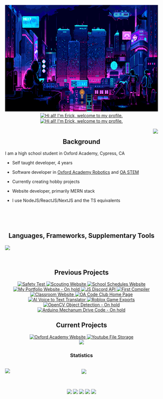 <img src="./assets/cyberpunk-gif.gif" width="100%" height="350px">

<div align="center">
  <a href="https://github.com/enVId-tech" width="100%">
    <img align="center" src="https://readme-typing-svg.demolab.com?font=Inconsolata&size=38&duration=1500&pause=1500&center=true&vCenter=true&color=00E1F7&random=false&width=800&lines=Hi+all!+I'm+Erick%2C+welcome+to+my+profile." alt="Hi all! I'm Erick, welcome to my profile." />
  </a>

  <a href="https://github.com/enVId-tech" width="100%">
    <img align="center" src="https://readme-typing-svg.demolab.com?font=Inconsolata&size=38&duration=1500&pause=1500&center=true&vCenter=true&color=00E1F7&random=false&width=800&lines=Full+Stack+Software+Developer,+Engineer" alt="Hi all! I'm Erick, welcome to my profile." />
  </a>
</div>

<br>

<img align="right" src="https://github.com/enVId-tech/enVId-tech/assets/92957880/a183d5b4-7a22-4f3b-8089-dd09388d6d44">

<div align="left">
  <h2 align="center">Background</h2>
  
  I am a high school student in Oxford Academy, Cypress, CA

  -   Self taught developer, 4 years

  -   Software developer in [Oxford Academy Robotics](https://frc4079.org/) and [OA STEM](https://github.com/OASTEM)

  -   Currently creating hobby projects

  -   Website developer, primarily MERN stack

  -   I use NodeJS/ReactJS/NextJS and the TS equivalents
</div>

<br><br><br>

<p align="center">
  <h2 align="center">
    <strong>Languages, Frameworks, Supplementary Tools</strong>
  </h2>
  
  <a href="https://skillicons.dev" align="center">
    <img align="center" src="https://skillicons.dev/icons?i=bash,cpp,c,cs,css,discord,express,firebase,flask,git,github,html,java,js,ts,lua,mongodb,nextjs,pr,py,pytorch,react,replit,sass,stackoverflow,tensorflow,unity,vscode" />
  </a>
</p>

<br>

<div align="center">
  <h2 align="center">
    <strong>Previous Projects</strong>
  </h2>
  
  <span align="center">
    <a href="https://github.com/enVId-tech/Safety-Test" target="_blank">
      <img src="https://readme-lang-ef1nz8ms4-envid-tech.vercel.app/api/pin/?username=enVId-tech&repo=Safety-Test&theme=dark" width="45%" alt="Safety Test"/>
    </a>
    <a href="https://github.com/enVId-tech/Scouting-Website" target="_blank">
      <img src="https://readme-lang-ef1nz8ms4-envid-tech.vercel.app/api/pin/?username=enVId-tech&repo=Scouting-Website&theme=dark" width="45%" alt="Scouting Website"/>
    </a>
  </span>
  
  <span align="center">
    <a href="https://github.com/enVId-tech/Schedules" target="_blank">
      <img src="https://readme-lang-ef1nz8ms4-envid-tech.vercel.app/api/pin/?username=enVId-tech&repo=Schedules&theme=dark" width="45%" alt="School Schedules Website"/>
    </a>
    <a href="https://github.com/enVId-tech/Portfolio-Website" target="_blank">
      <img src="https://readme-lang-ef1nz8ms4-envid-tech.vercel.app/api/pin/?username=enVId-tech&repo=Portfolio-Website&theme=dark" width="49%" alt="My Portfolio Website - On hold"/>
    </a>
  </span>
  
  <span align="center">
    <a href="https://github.com/enVId-tech/JS-Discord-API" target="_blank">
      <img src="https://readme-lang-ef1nz8ms4-envid-tech.vercel.app/api/pin/?username=enVId-tech&repo=JS-Discord-API&theme=dark" width="45%" alt="JS Discord API"/>
    </a>
    <a href="https://github.com/enVId-tech/First-Compiler" target="_blank">
      <img src="https://readme-lang-ef1nz8ms4-envid-tech.vercel.app/api/pin/?username=enVId-tech&repo=First-Compiler&theme=dark" width="45%" alt="First Compiler"/>
    </a>
  </span>
  
  <span align="center">
    <a href="https://github.com/enVId-tech/Classroom-Website" target="_blank">
      <img src="https://readme-lang-ef1nz8ms4-envid-tech.vercel.app/api/pin/?username=enVId-tech&repo=Classroom-Website&theme=dark" width="45%" alt="Classroom Website"/>
    </a>
    <a href="https://github.com/enVId-tech/OA-Code-Club-Homepage" target="_blank">
      <img src="https://readme-lang-ef1nz8ms4-envid-tech.vercel.app/api/pin/?username=enVId-tech&repo=OA-Code-Club-Homepage&theme=dark" width="45%" alt="OA Code Club Home Page"/>
    </a>
  </span>
  
  <span align="center">
    <a href="https://github.com/enVId-tech/Voice-Recognition-AI" target="_blank">
      <img src="https://readme-lang-ef1nz8ms4-envid-tech.vercel.app/api/pin/?username=enVId-tech&repo=Voice-Recognition-AI&theme=dark" width="49%" alt="AI Voice to Text Translator"/>
    </a>
    <a href="https://github.com/enVId-tech/Roblox-Game-Exports" target="_blank">
      <img src="https://readme-lang-ef1nz8ms4-envid-tech.vercel.app/api/pin/?username=enVId-tech&repo=Roblox-Game-Exports&theme=dark" width="45%" alt="Roblox Game Exports"/>
    </a>
  </span>

  <span align="center">
    <a href="https://github.com/enVId-tech/OpenCV-Object-Detection" target="_blank">
      <img src="https://readme-lang-ef1nz8ms4-envid-tech.vercel.app/api/pin/?username=enVId-tech&repo=OpenCV-Object-Detection&theme=dark" width="49%" alt="OpenCV Object Detection - On hold"/>
    </a>
    <a href="https://github.com/enVId-tech/Mecanum-Drive-Arduino" target="_blank">
      <img src="https://readme-lang-ef1nz8ms4-envid-tech.vercel.app/api/pin/?username=enVId-tech&repo=Mecanum-Drive-Arduino&theme=dark" width="45%" alt="Arduino Mechanum Drive Code - On hold"/>
    </a>
  </span>
</div>

<div align="center">
  <h2 align="center">
    <strong>Current Projects</strong>
  </h2>
  <a href="https://github.com/enVId-tech/OA-Website" target="_blank">
    <img src="https://readme-lang-ef1nz8ms4-envid-tech.vercel.app/api/pin/?username=enVId-tech&repo=OA-Website&theme=dark" width="45%" alt="Oxford Academy Website"/>
  </a>
  <a href="https://github.com/enVId-tech/Youtube-File-Storage" target="_blank">
    <img src="https://readme-lang-ef1nz8ms4-envid-tech.vercel.app/api/pin/?username=enVId-tech&repo=Youtube-File-Storage&theme=dark" width="45%" alt="Youtube File Storage"/>
  </a>
</div>

<div align="center">
  <img src="https://user-images.githubusercontent.com/73097560/115834477-dbab4500-a447-11eb-908a-139a6edaec5c.gif">
    <h3 align="center">Statistics</h3>
  
  <br>
  
  <img src="https://github-readme-stats.vercel.app/api/wakatime?username=enVId_Tech&theme=radical" align="left">
  <img align="center" src="https://readme-lang-ef1nz8ms4-envid-tech.vercel.app/api/top-langs/?username=enVId-tech&langs_count=64&exclude_repo=ReadmeLang&theme=radical" />

  <br><br>
  <img align="center" src="http://github-profile-summary-cards.vercel.app/api/cards/stats?username=enVId-tech&theme=2077" height="180em" />
  <img align="center" src="http://github-profile-summary-cards.vercel.app/api/cards/most-commit-language?username=enVId-tech&theme=2077&langs_count=64" height="180em" />
  <img align="center" src="http://github-profile-summary-cards.vercel.app/api/cards/repos-per-language?username=enVId-tech&theme=2077&langs_count=64" height="180em" />
  <img align="center" src="http://github-profile-summary-cards.vercel.app/api/cards/productive-time?username=enVId-tech&theme=2077" height="180em" />
  <img align="center" src="http://github-profile-summary-cards.vercel.app/api/cards/profile-details?username=enVId-tech&theme=2077" height="180em" align="right" />
</div>
</div>
